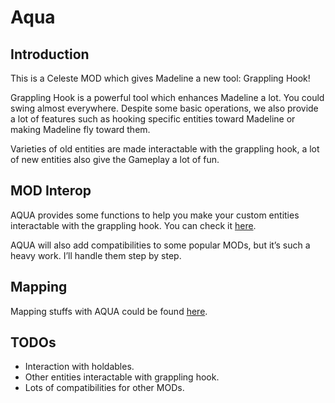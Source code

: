 # Aqua

## Introduction

This is a Celeste MOD which gives Madeline a new tool: Grappling Hook!

Grappling Hook is a powerful tool which enhances Madeline a lot. You could swing almost everywhere. Despite some basic operations, we also provide a lot of features such as hooking specific entities toward Madeline or making Madeline fly toward them.

Varieties of old entities are made interactable with the grappling hook, a lot of new entities also give the Gameplay a lot of fun.

## MOD Interop

AQUA provides some functions to help you make your custom entities interactable with the grappling hook. You can check it [here](https://github.com/wanmaple/Celeste-Aqua/wiki/Custom-with-Aqua).

AQUA will also add compatibilities to some popular MODs, but it’s such a heavy work. I’ll handle them step by step.

## Mapping

Mapping stuffs with AQUA could be found [here](https://github.com/wanmaple/Celeste-Aqua/wiki/Mapping-with-Aqua).

## TODOs

- Interaction with holdables.
- Other entities interactable with grappling hook.
- Lots of compatibilities for other MODs.
